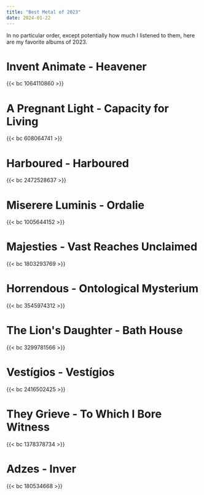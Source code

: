 ```yaml
---
title: "Best Metal of 2023"
date: 2024-01-22
---
```


In no particular order, except potentially how much I listened to them, here are my favorite albums of 2023. 

<!--more-->

# Invent Animate - Heavener

{{< bc 1064110860 >}}

# A Pregnant Light - Capacity for Living

{{< bc 608064741 >}}

# Harboured - Harboured

{{< bc 2472528637 >}}

# Miserere Luminis - Ordalie

{{< bc 1005644152 >}}

# Majesties - Vast Reaches Unclaimed

{{< bc 1803293769 >}}

# Horrendous - Ontological Mysterium

{{< bc 3545974312 >}}

# The Lion's Daughter - Bath House

{{< bc 3299781566 >}}

# Vest​í​gios - Vest​í​gios

{{< bc 2416502425 >}}

# They Grieve - To Which I Bore Witness

{{< bc 1378378734 >}}

# Adzes - Inver

{{< bc 180534668 >}}




